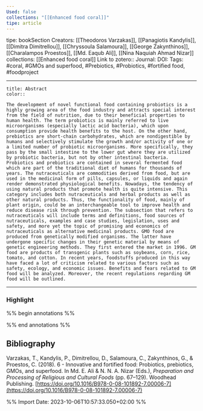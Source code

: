 ```yaml
---
Used: false
collections: "[[Enhanced food coral]]"
tipe: article
---
```

tipe: bookSection
Creators: [[Theodoros Varzakas]], [[Panagiotis Kandylis]], [[Dimitra Dimitrellou]], [[Chryssoula Salamoura]], [[George Zakynthinos]], [[Charalampos Proestos]], [[Md. Eaqub Ali]], [[Nina Naquiah Ahmad Nizar]]
collections: [[Enhanced food coral]]
Link to zotero:: 
Journal: 
DOI: 
Tags: #coral, #GMOs and superfood, #Prebiotics, #Probiotics, #fortified food, #foodproject

---
```ad-note
title: Abstract
color:: 

The development of novel functional food containing probiotics is a highly growing area of the food industry and attracts special interest from the field of nutrition, due to their beneficial properties to human health. The term probiotics is mainly referred to live microorganisms (especially lactic acid bacteria), which upon consumption provide health benefits to the host. On the other hand, prebiotics are short-chain carbohydrates, which are nondigestible by humans and selectively stimulate the growth and/or activity of one or a limited number of probiotic microorganisms. More specifically, they pass by the small intestine to the lower gut where they are utilized by probiotic bacteria, but not by other intestinal bacteria. Probiotics and prebiotics are contained in several fermented food which are part of the traditional diet of humans for thousands of years. The nutraceuticals are commodities derived from food, but are used in the medicinal form of pills, capsules, or liquids and again render demonstrated physiological benefits. Nowadays, the tendency of using natural products that promote health is quite intensive. This category includes both nutraceuticals and herbal products as well as other natural products. Thus, the functionality of food, mainly of plant origin, could be an interchangeable tool to improve health and reduce disease risk through prevention. The subsection that refers to nutraceuticals will include terms and definitions, food sources of nutraceuticals, examples and case studies, legislation, uses and safety, and more yet the topic of promising and economics of nutraceuticals as alternative medicinal products. GMO food are produced from genetically modified organisms. The latter have undergone specific changes in their genetic material by means of genetic engineering methods. They first entered the market in 1996. GM food are products of transgenic plants such as soybeans, corn, rice, tomato, and cotton. In recent years, foodstuffs produced in this way have faced a lot of criticism related to various factors such as safety, ecology, and economic issues. Benefits and fears related to GM food will be analyzed. Moreover, the recent regulations regarding GM food will be outlined.

```

---
### Highlight

%% begin annotations %%

%% end annotations %%

## Bibliography

Varzakas, T., Kandylis, P., Dimitrellou, D., Salamoura, C., Zakynthinos, G., & Proestos, C. (2018). 6 - Innovative and fortified food: Probiotics, prebiotics, GMOs, and superfood. In Md. E. Ali & N. N. A. Nizar (Eds.), _Preparation and Processing of Religious and Cultural Foods_ (pp. 67–129). Woodhead Publishing. [https://doi.org/10.1016/B978-0-08-101892-7.00006-7](https://doi.org/10.1016/B978-0-08-101892-7.00006-7)

%% Import Date: 2023-10-06T10:57:33.050+02:00 %%
